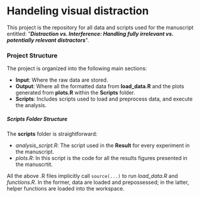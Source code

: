 # Handeling visual distraction
This project is the repository for all data and scripts used for the manuscript entitled: "***Distraction vs. Interference: Handling fully irrelevant vs. potentially relevant distractors***".

### Project Structure ###

The project is organized into the following main sections:

- **Input**: Where the raw data are stored.
- **Output**: Where all the formatted data from **load_data.R** and the plots generated from **plots.R** within the **Scripts** folder.
- **Scripts**: Includes scripts used to load and preprocess data, and execute the analysis.

##### Scripts Folder Structure #####

The **scripts** folder is straightforward:

- *analysis_script.R*: The script used in the **Result** for every experiment in the manuscript.
- *plots.R*: In this script is the code for all the results figures presented in the manuscrtit. 

All the above .R files implicitly call `source(...)` to run *load_data.R* and *functions.R*. In the former, data are loaded and prepossessed; in the latter, helper functions are loaded into the workspace.
